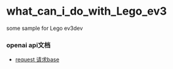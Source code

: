 # what_can_i_do_with_Lego_ev3
some sample for Lego ev3dev

### openai api文档

- [request 请求base](https://openai.qq.com/docs/ai_access)

